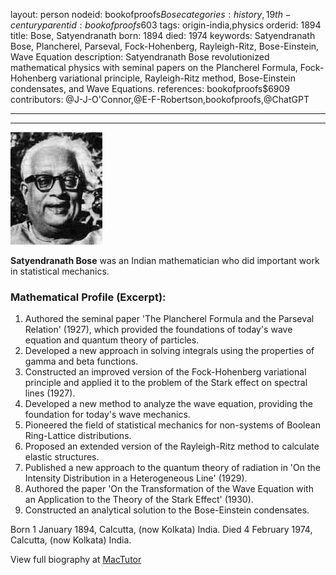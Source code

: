 layout: person
nodeid: bookofproofs$Bose
categories: history,19th-century
parentid: bookofproofs$603
tags: origin-india,physics
orderid: 1894
title: Bose, Satyendranath
born: 1894
died: 1974
keywords: Satyendranath Bose, Plancherel, Parseval, Fock-Hohenberg, Rayleigh-Ritz, Bose-Einstein, Wave Equation
description: Satyendranath Bose revolutionized mathematical physics with seminal papers on the Plancherel Formula, Fock-Hohenberg variational principle, Rayleigh-Ritz method, Bose-Einstein condensates, and Wave Equations.
references: bookofproofs$6909
contributors: @J-J-O'Connor,@E-F-Robertson,bookofproofs,@ChatGPT

---



---

![Bose.jpg](https://github.com/bookofproofs/bookofproofs.github.io/blob/main/_sources/_assets/images/portraits/Bose.jpg?raw=true)

**Satyendranath Bose** was an Indian mathematician who did important work in statistical mechanics.

### Mathematical Profile (Excerpt):
1. Authored the seminal paper 'The Plancherel Formula and the Parseval Relation' (1927), which provided the foundations of today's wave equation and quantum theory of particles. 
2. Developed a new approach in solving integrals using the properties of gamma and beta functions. 
3. Constructed an improved version of the Fock-Hohenberg variational principle and applied it to the problem of the Stark effect on spectral lines (1927). 
4. Developed a new method to analyze the wave equation, providing the foundation for today's wave mechanics. 
5. Pioneered the field of statistical mechanics for non-systems of Boolean Ring-Lattice distributions. 
6. Proposed an extended version of the Rayleigh-Ritz method to calculate elastic structures. 
7. Published a new approach to the quantum theory of radiation in 'On the Intensity Distribution in a Heterogeneous Line' (1929). 
8. Authored the paper 'On the Transformation of the Wave Equation with an Application to the Theory of the Stark Effect' (1930). 
9. Constructed an analytical solution to the Bose-Einstein condensates.

Born 1 January 1894, Calcutta, (now Kolkata) India. Died 4 February 1974, Calcutta, (now Kolkata) India.

View full biography at [MacTutor](https://mathshistory.st-andrews.ac.uk/Biographies/Bose/)
